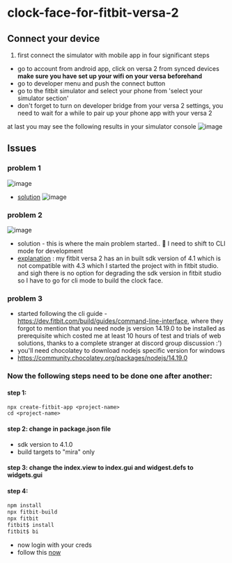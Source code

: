 # clock-face-for-fitbit-versa-2

## Connect your device
1. first connect the simulator with mobile app in four significant steps
- go to account from android app, click on versa 2 from synced devices **make sure you have set up your wifi on your versa beforehand**  
- go to developer menu and push the connect button
- go to the fitbit simulator and select your phone from 'select your simulator section'
- don't forget to turn on developer bridge from your versa 2 settings, you need to wait for a while to pair up your phone app with your versa 2

at last you may see the following results in your simulator console
![image](https://user-images.githubusercontent.com/59027621/156912571-a7877aa1-8f41-4476-b1ff-637292a75c1f.png)

## Issues

### problem 1 
![image](https://user-images.githubusercontent.com/59027621/156912706-f976c44d-944d-45f6-a9ba-634220829a14.png)
- [solution](https://community.fitbit.com/t5/SDK-Development/SDK-4-2-broken/m-p/4620720#M13877)
![image](https://user-images.githubusercontent.com/59027621/156912722-ead6729d-9477-43af-befe-524d41684cf4.png)

### problem 2 
![image](https://user-images.githubusercontent.com/59027621/156912890-66aaad17-a29e-416a-92db-42cf4b10183c.png)
- solution - this is where the main problem started.. :facepalm: I need to shift to CLI mode for development 
- [explanation](https://community.fitbit.com/t5/SDK-Development/Sideload-of-app-failed-Connected-device-does-not-support-API-version/td-p/4584270) : my fitbit versa 2 has an in built sdk version of 4.1 which is not compatible with 4.3 which I started the project with in fitbit studio. and sigh there is no option for degrading the sdk version in fitbit studio so I have to go for cli mode to build the clock face.

### problem 3
- started following the cli guide - https://dev.fitbit.com/build/guides/command-line-interface, where they forgot to mention that you need node js version 14.19.0 to be installed as prerequisite which costed me at least 10 hours of test and trials of web solutions, thanks to a complete stranger at discord group discussion :')
- you'll need chocolatey to download nodejs specific version for windows
- https://community.chocolatey.org/packages/nodejs/14.19.0

### Now the following steps need to be done one after another:
#### step 1:
```
npx create-fitbit-app <project-name>
cd <project-name>
```
#### step 2: change in package.json file
- sdk version to 4.1.0 
- build targets to "mira" only 

#### step 3: change the index.view to index.gui and widgest.defs to widgets.gui 

#### step 4:
```js
npm install
npx fitbit-build
npx fitbit
fitbit$ install
fitbit$ bi
```
- now login with your creds
- follow this [now](https://dev.fitbit.com/getting-started/)
